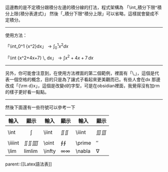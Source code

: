 這邊教的是不定積分跟積分左邊的積分線的打法，程式架構為
「\\int_積分下限^積分上限{積分表達式}」
然後「\_積分下限^積分上限」可以省略，這樣就會變成不定積分。
- - -
使用方法：

「\\int_0^1 {x^2}dx」$\rightarrow \int_0^1 {x^2}dx$

「\\int {x^2+4x+7} \\, dx」$\rightarrow \int{x^2+4x+7} \, dx$
- - -
另外，你可能會注意到，在使用方法裡面的第二個範例，裡面有「\\,」，這個是代表一個空格的概念，目的只是為了讓式子看起來更美觀而已。有些人會在dx 那邊改成「{\\rm d}x」，這個是改變d的字型，可是在obsidian裡面，我覺得沒有加rm的樣子更好看一點點。
- - - 
然後下面還有一些符號可以參考一下

| 輸入      | 顯示       | 輸入     | 顯示  | 輸入     | 顯示  |
| ------- | -------- | ------ | --- | ------ | --- |
| \int    | $$\int$$ | \iint  | ∬∬  | \iiint | ∭∭  |
| \iiiint | ∬∬⨌      | \oint  | ∮∮  | \prime | ′′  |
| \lim    | limlim   | \infty | ∞∞  | \nabla | ∇   |

parent::[[Latex語法表]]